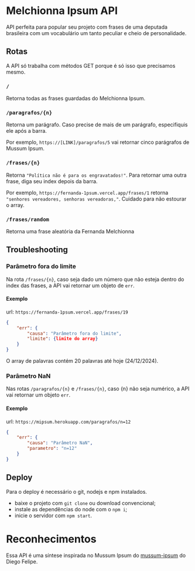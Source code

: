 # Melchionna Ipsum API
API perfeita para popular seu projeto com frases de uma deputada brasileira com um vocabulário um tanto peculiar e cheio de personalidade.

## Rotas
A API só trabalha com métodos GET porque é só isso que precisamos mesmo.

### `/`
Retorna todas as frases guardadas do Melchionna Ipsum.

### `/paragrafos/{n}`
Retorna um parágrafo. Caso precise de mais de um parágrafo, especifiquis ele após a barra.

Por exemplo, `https://[LINK]/paragrafos/5` vai retornar cinco parágrafos de Mussum Ipsum.

### `/frases/{n}`
Retorna `"Política não é para os engravatados!"`. Para retornar uma outra frase, diga seu index depois da barra.

Por exemplo, `https://fernanda-1psum.vercel.app/frases/1` retorna `"senhores vereadores, senhoras vereadoras,"`. Cuidado para não estourar o array.

### `/frases/random`
Retorna uma frase aleatória da Fernanda Melchionna

## Troubleshooting

### Parâmetro fora do limite
Na rota `/frases/{n}`, caso seja dado um número que não esteja dentro do index das frases, a API vai retornar um objeto de `err`.

#### Exemplo
url: `https://fernanda-1psum.vercel.app/frases/19`
```json
{
    "err": {
        "causa": "Parâmetro fora do limite",
        "limite": {limite do array}
    }
}
```
O array de palavras contém 20 palavras até hoje (24/12/2024).
### Parâmetro NaN
Nas rotas `/paragrafos/{n}` e `/frases/{n}`, caso {n} não seja numérico, a API vai retornar um objeto `err`.

#### Exemplo
url: `https://mipsum.herokuapp.com/paragrafos/n=12`
```json
{
    "err": {
        "causa": "Parâmetro NaN",
        "parametro": "n=12"
    }
}
```

## Deploy
Para o deploy é necessário o git, nodejs e npm instalados.
+ baixe o projeto com `git clone` ou download convencional;
+ instale as dependências do node com o `npm i`;
+ inicie o servidor com `npm start`.

# Reconhecimentos
Essa API é uma síntese inspirada no Mussum Ipsum do [mussum-ipsum](https://github.com/diegofelipece/mussum-ipsum) do Diego Felipe. 